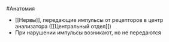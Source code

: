 #Анатомия 
- [[Нервы]], передающие импульсы от рецепторов в центр анализатора ([[Центральный отдел]])
- При нарушении импульсы возникают, но не передаются
